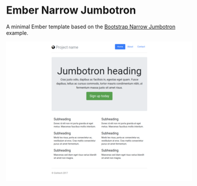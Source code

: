 # Ember Narrow Jumbotron

A minimal Ember template based on the [Bootstrap Narrow Jumbotron](https://getbootstrap.com/docs/4.0/examples/narrow-jumbotron) example.

![](images/screenshot.png)

